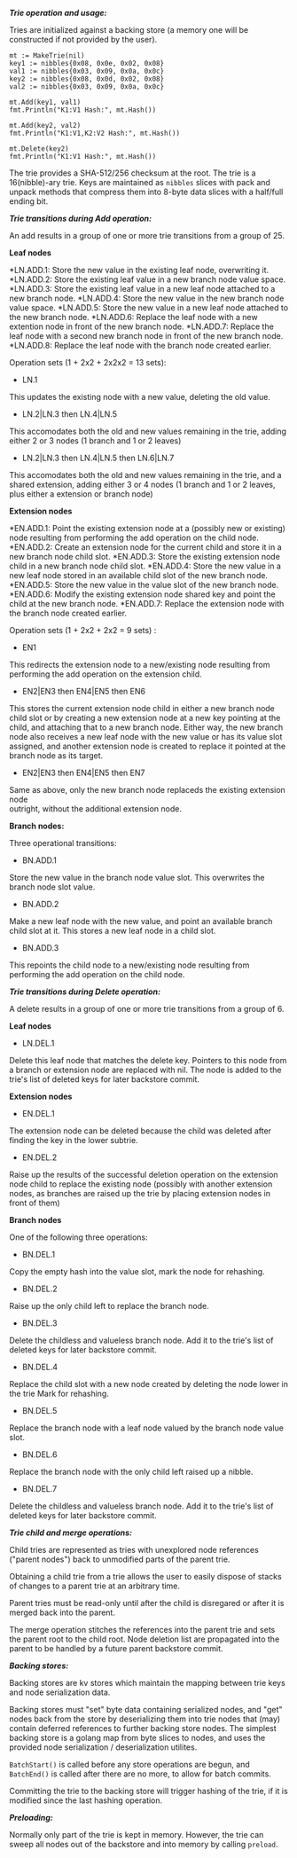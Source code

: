 
***Trie operation and usage:***

Tries are initialized against a backing store (a memory one will be constructed if not 
provided by the user).

```
mt := MakeTrie(nil)
key1 := nibbles{0x08, 0x0e, 0x02, 0x08}
val1 := nibbles{0x03, 0x09, 0x0a, 0x0c}
key2 := nibbles{0x08, 0x0d, 0x02, 0x08}
val2 := nibbles{0x03, 0x09, 0x0a, 0x0c}

mt.Add(key1, val1)
fmt.Println("K1:V1 Hash:", mt.Hash())

mt.Add(key2, val2)
fmt.Println("K1:V1,K2:V2 Hash:", mt.Hash())

mt.Delete(key2)
fmt.Println("K1:V1 Hash:", mt.Hash())
```

The trie provides a SHA-512/256 checksum at the root.  The trie is a 16(nibble)-ary 
trie.  Keys are maintained as `nibbles` slices with pack and unpack methods that
compress them into 8-byte data slices with a half/full ending bit.

***Trie transitions during Add operation:***

An add results in a group of one or more trie transitions from a group of 25.

**Leaf nodes**

*LN.ADD.1: Store the new value in the existing leaf node, overwriting it.
*LN.ADD.2: Store the existing leaf value in a new branch node value space.
*LN.ADD.3: Store the existing leaf value in a new leaf node attached to a new branch node.
*LN.ADD.4: Store the new value in the new branch node value space.
*LN.ADD.5: Store the new value in a new leaf node attached to the new branch node.
*LN.ADD.6: Replace the leaf node with a new extention node in front of the new branch node.
*LN.ADD.7: Replace the leaf node with a second new branch node in front of the new branch node.
*LN.ADD.8: Replace the leaf node with the branch node created earlier.

Operation sets (1 + 2x2 + 2x2x2 = 13 sets):

  * LN.1

  This updates the existing node with a new value, deleting the old value.
    
  * LN.2|LN.3 then LN.4|LN.5 

  This accomodates both the old and new values remaining in the trie,
  adding either 2 or 3 nodes (1 branch and 1 or 2 leaves)

  * LN.2|LN.3 then LN.4|LN.5 then LN.6|LN.7

  This accomodates both the old and new values remaining in the trie,
  and a shared extension, adding either 3 or 4 nodes (1 branch and 1
  or 2 leaves, plus either a extension or branch node)

**Extension nodes**

*EN.ADD.1: Point the existing extension node at a (possibly new or existing) node resulting
          from performing the add operation on the child node.
*EN.ADD.2: Create an extension node for the current child and store it in a new branch node child slot.
*EN.ADD.3: Store the existing extension node child in a new branch node child slot.
*EN.ADD.4: Store the new value in a new leaf node stored in an available child slot of the new branch node.
*EN.ADD.5: Store the new value in the value slot of the new branch node.
*EN.ADD.6: Modify the existing extension node shared key and point the child at the new branch node.
*EN.ADD.7: Replace the extension node with the branch node created earlier.

Operation sets (1 + 2x2 + 2x2 = 9 sets) :

  * EN1

  This redirects the extension node to a new/existing node resulting from performing the 
  add operation on the extension child.

  * EN2|EN3 then EN4|EN5 then EN6

  This stores the current extension node child in either a new branch node child
  slot or by creating a new extension node at a new key pointing at the child, and
  attaching that to a new branch node.  Either way, the new branch node also receives a new
  leaf node with the new value or has its value slot assigned, and another extension 
  node is created to replace it pointed at the branch node as its target.

  * EN2|EN3 then EN4|EN5 then EN7

  Same as above, only the new branch node replaceds the existing extension node  
  outright, without the additional extension node.

**Branch nodes:**

Three operational transitions:

  * BN.ADD.1

  Store the new value in the branch node value slot. This overwrites the branch 
  node slot value.

  * BN.ADD.2

  Make a new leaf node with the new value, and point an available branch child slot at it.
  This stores a new leaf node in a child slot.

  * BN.ADD.3

  This repoints the child node to a new/existing node resulting from performing
  the add operation on the child node.

***Trie transitions during Delete operation:***

A delete results in a group of one or more trie transitions from a group of 6.

**Leaf nodes**

  * LN.DEL.1

  Delete this leaf node that matches the delete key.  Pointers to this node from
  a branch or extension node are replaced with nil.  The node is added to the trie's
  list of deleted keys for later backstore commit.

**Extension nodes**

  * EN.DEL.1

  The extension node can be deleted because the child was deleted after finding
  the key in the lower subtrie.

  * EN.DEL.2

  Raise up the results of the successful deletion operation on the extension node child 
  to replace the existing node (possibly with another extension nodes, as branches 
  are raised up the trie by placing extension nodes in front of them)


**Branch nodes**

  One of the following three operations:

  * BN.DEL.1

  Copy the empty hash into the value slot, mark the node for rehashing.
   
  * BN.DEL.2

  Raise up the only child left to replace the branch node.

  * BN.DEL.3

  Delete the childless and valueless branch node.  Add it to the trie's list of
  deleted keys for later backstore commit.

  * BN.DEL.4

  Replace the child slot with a new node created by deleting the node lower in the trie 
  Mark for rehashing.

  * BN.DEL.5 

  Replace the branch node with a leaf node valued by the branch node value slot.

  * BN.DEL.6

  Replace the branch node with the only child left raised up a nibble.

  * BN.DEL.7

  Delete the childless and valueless branch node.  Add it to the trie's list of
  deleted keys for later backstore commit.

***Trie child and merge operations:***

Child tries are represented as tries with unexplored node references ("parent nodes") back 
to unmodified parts of the parent trie. 

Obtaining a child trie from a trie allows the user to easily dispose of stacks of changes 
to a parent trie at an arbitrary time.

Parent tries must be read-only until after the child is disregared or after it is merged back
into the parent.

The merge operation stitches the references into the parent trie and sets the parent root
to the child root.  Node deletion list are propagated into the parent to be handled by a 
future parent backstore commit.

***Backing stores:***

Backing stores are kv stores which maintain the mapping between trie keys and node
serialization data.  

Backing stores must "set" byte data containing serialized nodes, and "get" nodes back
from the store by deserializing them into trie nodes that (may) contain deferred 
references to further backing store nodes.  The simplest backing store is a golang 
map from byte slices to nodes, and uses the provided node serialization / deserialization 
utilites.  

`BatchStart()` is called before any store operations are begun, and `BatchEnd()` is 
called after there are no more, to allow for batch commits. 

Committing the trie to the backing store will trigger hashing of the trie, if it is
modified since the last hashing operation.

***Preloading:***

Normally only part of the trie is kept in memory.  However, the trie can sweep all nodes 
out of the backstore and into memory by calling `preload`. 

